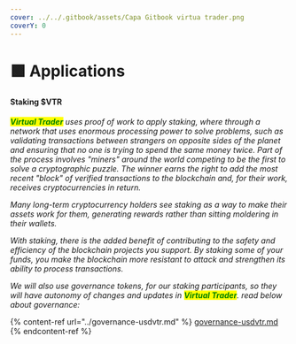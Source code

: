 ```yaml
---
cover: ../../.gitbook/assets/Capa Gitbook virtua trader.png
coverY: 0
---
```


# 🟩 Applications

#### Staking $VTR

_<mark style="color:green;">**Virtual Trader**</mark> uses proof of work to apply staking, where through a network that uses enormous processing power to solve problems, such as validating transactions between strangers on opposite sides of the planet and ensuring that no one is trying to spend the same money twice. Part of the process involves "miners" around the world competing to be the first to solve a cryptographic puzzle. The winner earns the right to add the most recent "block" of verified transactions to the blockchain and, for their work, receives cryptocurrencies in return._

_Many long-term cryptocurrency holders see staking as a way to make their assets work for them, generating rewards rather than sitting moldering in their wallets._

_With staking, there is the added benefit of contributing to the safety and efficiency of the blockchain projects you support. By staking some of your funds, you make the blockchain more resistant to attack and strengthen its ability to process transactions._

_We will also use governance tokens, for our staking participants, so they will have autonomy of changes and updates in <mark style="color:green;">**Virtual Trader**</mark>. read below about governance:_

{% content-ref url="../governance-usdvtr.md" %}
[governance-usdvtr.md](../governance-usdvtr.md)
{% endcontent-ref %}
